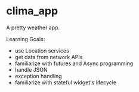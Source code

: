 # clima_app

A pretty weather app.

Learning Goals:
- use Location services
- get data from network APIs
- familiarize with futures and Async programming
- handle JSON
- exception handling
- familiarize with stateful widget's lifecycle
